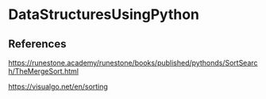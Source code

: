 # DataStructuresUsingPython



## References

https://runestone.academy/runestone/books/published/pythonds/SortSearch/TheMergeSort.html

https://visualgo.net/en/sorting
